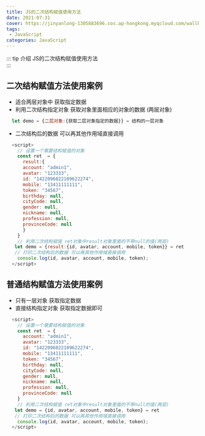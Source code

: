 ```yaml
---
title: JS的二次结构赋值使用方法
date: 2021-07-31
cover: https://jinyanlong-1305883696.cos.ap-hongkong.myqcloud.com/wallhaven-dpkloo.jpg
tags:
 - JavaScript
categories: JavaScript
---
```


::: tip 介绍
JS的二次结构赋值使用方法 <br>
:::

<!-- more -->

##  二次结构赋值方法使用案例

* 适合两层对象中 获取指定数据
* 利用二次结构指定对象 获取对象里面相应的对象的数据 (两层对象)

```js
  let demo = {二层对象:{获取二层对象指定的数据}} = 结构的一层对象
```

* 二次结构后的数据 可以再其他作用域直接调用

```js
  <script>
    // 设置一个需要结构赋值的对象
    const ret  = {
      result:{
      account: "admin1",
      avatar: "123333",
      id: "1422096022109622274",
      mobile: "13411111111",
      token: "34567",
      birthday: null,
      cityCode: null,
      gender: null,
      nickname: null,
      profession: null,
      provinceCode: null
      }
    }
    // 利用二次结构赋值 ret对象中result对象里面的不带null的值(两层)
   let demo = {result:{id, avatar, account, mobile, token}} = ret
   // 打印二次结构后的数据 可以再其他作用域直接调用
    console.log(id, avatar, account, mobile, token);
  </script>
```

## 普通结构赋值方法使用案例

* 只有一层对象 获取指定数据
* 直接结构指定对象 获取指定数据即可

```js
  <script>
    // 设置一个需要结构赋值的对象
    const ret  = {
      account: "admin1",
      avatar: "123333",
      id: "1422096022109622274",
      mobile: "13411111111",
      token: "34567",
      birthday: null,
      cityCode: null,
      gender: null,
      nickname: null,
      profession: null,
      provinceCode: null
    }
    // 利用二次结构赋值 ret对象中result对象里面的不带null的值(两层)
   let demo = {id, avatar, account, mobile, token} = ret
   // 打印二次结构后的数据 可以再其他作用域直接调用
    console.log(id, avatar, account, mobile, token);
  </script>
```

